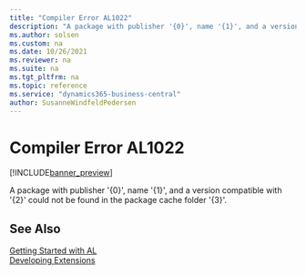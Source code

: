 ```yaml
---
title: "Compiler Error AL1022"
description: "A package with publisher '{0}', name '{1}', and a version compatible with '{2}' could not be found in the package cache folder '{3}'."
ms.author: solsen
ms.custom: na
ms.date: 10/26/2021
ms.reviewer: na
ms.suite: na
ms.tgt_pltfrm: na
ms.topic: reference
ms.service: "dynamics365-business-central"
author: SusanneWindfeldPedersen
---
```

[//]: # (START>DO_NOT_EDIT)
[//]: # (IMPORTANT:Do not edit any of the content between here and the END>DO_NOT_EDIT.)
[//]: # (Any modifications should be made in the .xml files in the ModernDev repo.)
# Compiler Error AL1022

[!INCLUDE[banner_preview](../includes/banner_preview.md)]

A package with publisher '{0}', name '{1}', and a version compatible with '{2}' could not be found in the package cache folder '{3}'.


[//]: # (IMPORTANT: END>DO_NOT_EDIT)
## See Also  
[Getting Started with AL](../devenv-get-started.md)  
[Developing Extensions](../devenv-dev-overview.md)  